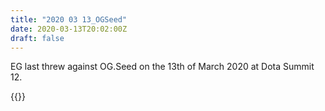 ```yaml
---
title: "2020 03 13_OGSeed"
date: 2020-03-13T20:02:00Z
draft: false
---
```


EG last threw against OG.Seed on the 13th of March 2020 at Dota Summit 12.

{{<youtube IBLGoyaVJbA>}}